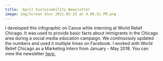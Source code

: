 ```yaml
---
title:  April Sustainability Newsletter
image: img/Screen Shot 2021-05-25 at 4.00.51 PM.png
---
```


I developed this infographic on Canva while interning at World Relief Chicago. It was used to provide basic facts about immigrants in the Chicago area during a social media education campaign. We continuosuly updated the numbers and used it multiple times on Facebook. I worked with World Relief Chicago as a Marketing Intern from January - May 2018. You can view the newsletter *<a href="documentsfolder1/April Sustainability Newsletter.pdf" target="_blank">here.</a>*
